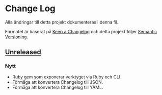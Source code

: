 # Change Log
Alla ändringar till detta projekt dokumenteras i denna fil.

Formatet är baserat på [Keep a Changelog](http://keepachangelog.com/)
och detta projekt följer [Semantic Versioning](http://semver.org/).

## [Unreleased]
### Nytt
- Ruby gem som exponerar verktyget via Ruby och CLI.
- Förmåga att konvertera Changelog till JSON.
- Förmåga att konvertera Changelog till YAML.

[Unreleased]: https://git.basalt.se/chbr/keepachangelog/compare/77986bc...HEAD
